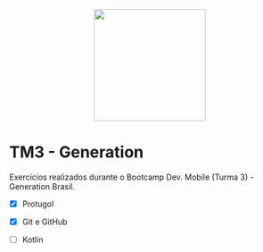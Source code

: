<div align="center">
<img src="https://user-images.githubusercontent.com/100245306/167468113-c84ae2f1-448c-46d0-b1e2-0b6c841181aa.png" width="200px" />
</div>

# TM3 - Generation

Exercícios realizados durante o Bootcamp Dev. Mobile (Turma 3) - Generation Brasil.

- [x] Protugol
- [x] Git e GitHub
- [ ] Kotlin
  
